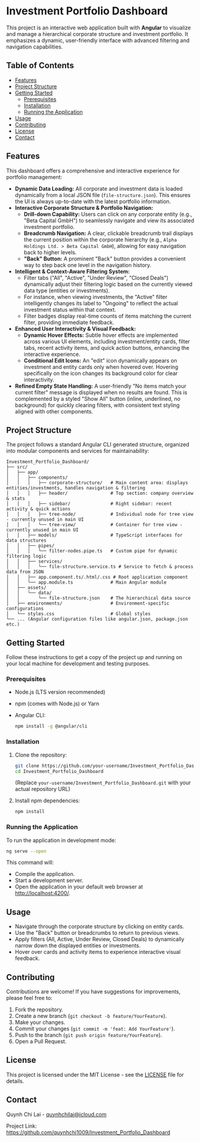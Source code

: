 # Investment Portfolio Dashboard

This project is an interactive web application built with **Angular** to visualize and manage a hierarchical corporate structure and investment portfolio. It emphasizes a dynamic, user-friendly interface with advanced filtering and navigation capabilities.

## Table of Contents

- [Features](#features)
- [Project Structure](#project-structure)
- [Getting Started](#getting-started)
  - [Prerequisites](#prerequisites)
  - [Installation](#installation)
  - [Running the Application](#running-the-application)
- [Usage](#usage)
- [Contributing](#contributing)
- [License](#license)
- [Contact](#contact)

## Features

This dashboard offers a comprehensive and interactive experience for portfolio management:

- **Dynamic Data Loading:** All corporate and investment data is loaded dynamically from a local JSON file (`file-structure.json`). This ensures the UI is always up-to-date with the latest portfolio information.
- **Interactive Corporate Structure & Portfolio Navigation:**
  - **Drill-down Capability:** Users can click on any corporate entity (e.g., "Beta Capital GmbH") to seamlessly navigate and view its associated investment portfolio.
  - **Breadcrumb Navigation:** A clear, clickable breadcrumb trail displays the current position within the corporate hierarchy (e.g., `Alpha Holdings Ltd. > Beta Capital GmbH`), allowing for easy navigation back to higher levels.
  - **"Back" Button:** A prominent "Back" button provides a convenient way to step back one level in the navigation history.
- **Intelligent & Context-Aware Filtering System:**
  - Filter tabs ("All", "Active", "Under Review", "Closed Deals") dynamically adjust their filtering logic based on the currently viewed data type (entities or investments).
  - For instance, when viewing investments, the "Active" filter intelligently changes its label to "Ongoing" to reflect the actual investment status within that context.
  - Filter badges display real-time counts of items matching the current filter, providing immediate feedback.
- **Enhanced User Interactivity & Visual Feedback:**
  - **Dynamic Hover Effects:** Subtle hover effects are implemented across various UI elements, including investment/entity cards, filter tabs, recent activity items, and quick action buttons, enhancing the interactive experience.
  - **Conditional Edit Icons:** An "edit" icon dynamically appears on investment and entity cards only when hovered over. Hovering specifically on the icon changes its background color for clear interactivity.
- **Refined Empty State Handling:** A user-friendly "No items match your current filter" message is displayed when no results are found. This is complemented by a styled "Show All" button (inline, underlined, no background) for quickly clearing filters, with consistent text styling aligned with other components.

## Project Structure

The project follows a standard Angular CLI generated structure, organized into modular components and services for maintainability:

```
Investment_Portfolio_Dashboard/
├── src/
│   ├── app/
│   │   ├── components/
│   │   │   ├── corporate-structure/   # Main content area: displays entities/investments, handles navigation & filtering
│   │   │   ├── header/                # Top section: company overview & stats
│   │   │   ├── sidebar/               # Right sidebar: recent activity & quick actions
│   │   │   ├── tree-node/             # Individual node for tree view - currently unused in main UI
│   │   │   └── tree-view/             # Container for tree view - currently unused in main UI
│   │   ├── models/                    # TypeScript interfaces for data structures
│   │   ├── pipes/
│   │   │   └── filter-nodes.pipe.ts   # Custom pipe for dynamic filtering logic
│   │   ├── services/
│   │   │   └── file-structure.service.ts # Service to fetch & process data from JSON
│   │   ├── app.component.ts/.html/.css # Root application component
│   │   └── app.module.ts              # Main Angular module
│   ├── assets/
│   │   └── data/
│   │       └── file-structure.json    # The hierarchical data source
│   ├── environments/                  # Environment-specific configurations
│   └── styles.css                     # Global styles
└── ... (Angular configuration files like angular.json, package.json etc.)
```

## Getting Started

Follow these instructions to get a copy of the project up and running on your local machine for development and testing purposes.

### Prerequisites

- Node.js (LTS version recommended)
- npm (comes with Node.js) or Yarn
- Angular CLI:

  ```bash
  npm install -g @angular/cli
  ```

### Installation

1. Clone the repository:

   ```bash
   git clone https://github.com/your-username/Investment_Portfolio_Dashboard.git
   cd Investment_Portfolio_Dashboard
   ```

   (Replace `your-username/Investment_Portfolio_Dashboard.git` with your actual repository URL)

2. Install npm dependencies:

   ```bash
   npm install
   ```

### Running the Application

To run the application in development mode:

```bash
ng serve --open
```

This command will:

- Compile the application.
- Start a development server.
- Open the application in your default web browser at [http://localhost:4200/](http://localhost:4200/).

## Usage

- Navigate through the corporate structure by clicking on entity cards.
- Use the "Back" button or breadcrumbs to return to previous views.
- Apply filters (All, Active, Under Review, Closed Deals) to dynamically narrow down the displayed entities or investments.
- Hover over cards and activity items to experience interactive visual feedback.

## Contributing

Contributions are welcome! If you have suggestions for improvements, please feel free to:

1. Fork the repository.
2. Create a new branch (`git checkout -b feature/YourFeature`).
3. Make your changes.
4. Commit your changes (`git commit -m 'feat: Add YourFeature'`).
5. Push to the branch (`git push origin feature/YourFeature`).
6. Open a Pull Request.

## License

This project is licensed under the MIT License - see the [LICENSE](LICENSE) file for details.

## Contact

Quynh Chi Lai - quynhchilai@icloud.com

Project Link: https://github.com/quynhchi1009/Investment_Portfolio_Dashboard
